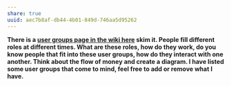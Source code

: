 ```yaml
---
share: true
uuid: aec7b8af-db44-4b01-849d-746aa5d95262
---
```

**There is a [user groups page in the wiki here](https://web.archive.org/web/20220426152016/https://deseng.ryerson.ca/dokuwiki/design:user_group) skim it. People fill different roles at different times. What are these roles, how do they work, do you know people that fit into these user groups, how do they interact with one another. Think about the flow of money and create a diagram. I have listed some user groups that come to mind, feel free to add or remove what I have.**
